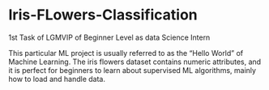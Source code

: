 # Iris-FLowers-Classification
1st Task of LGMVIP of Beginner Level as data Science Intern

This particular ML project is usually referred to as the “Hello World” of Machine Learning. The iris flowers dataset contains numeric attributes, and it is perfect for beginners to learn about supervised ML algorithms, mainly how to load and handle data. 
